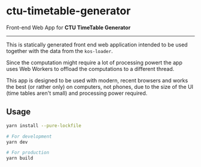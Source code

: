# ctu-timetable-generator

Front-end Web App for **CTU TimeTable Generator**

---

This is statically generated front end web application intended to be used together with the data from the `kos-loader`.

Since the computation might require a lot of processing powert the app uses Web Workers to offload the computations to a different thread.

This app is designed to be used with modern, recent browsers and works the best (or rather only) on computers, not phones, due to the size of the UI (time tables aren't small) and processing power required.


## Usage

```bash
yarn install --pure-lockfile

# For development
yarn dev

# For production
yarn build
```
